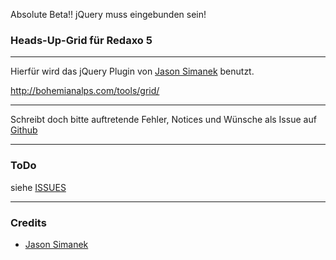 
Absolute Beta!!
jQuery muss eingebunden sein!


### Heads-Up-Grid für Redaxo 5
___


Hierfür wird das jQuery Plugin von [Jason Simanek](https://github.com/simanek/Heads-Up-Grid) benutzt.

http://bohemianalps.com/tools/grid/

___

Schreibt doch bitte auftretende Fehler, Notices und Wünsche als Issue auf [Github](https://github.com/olien/headsupgrid/issues)

___

### ToDo

siehe [ISSUES](https://github.com/olien/headsupgrid/issues)

___

### Credits

* [Jason Simanek](https://github.com/simanek)
